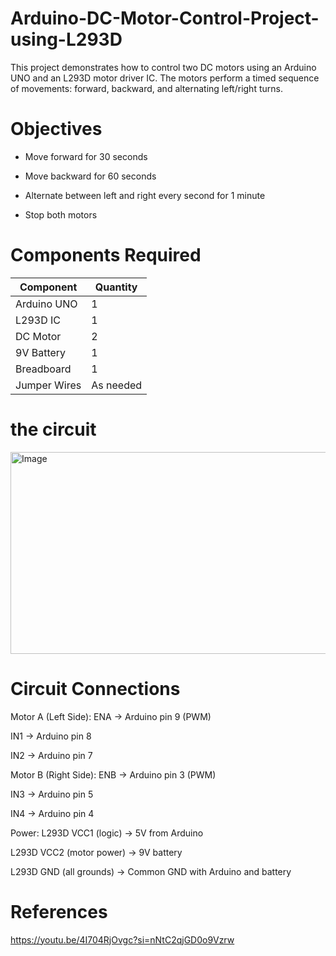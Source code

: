 # Arduino-DC-Motor-Control-Project-using-L293D

This project demonstrates how to control two DC motors using an Arduino UNO and an L293D motor driver IC. The motors perform a timed sequence of movements: forward, backward, and alternating left/right turns. 


# Objectives

- Move forward for 30 seconds

- Move backward for 60 seconds

- Alternate between left and right every second for 1 minute

- Stop both motors


# Components Required

| Component    | Quantity  |
| ------------ | --------- |
| Arduino UNO  | 1         |
| L293D IC     | 1         |
| DC Motor     | 2         |
| 9V Battery   | 1         |
| Breadboard   | 1         |
| Jumper Wires | As needed |


# the circuit

<img width="751" height="323" alt="Image" src="https://github.com/user-attachments/assets/df62763f-44ce-4715-8dac-0100afeb2aa4" />


# Circuit Connections

Motor A (Left Side):
ENA → Arduino pin 9 (PWM)

IN1 → Arduino pin 8

IN2 → Arduino pin 7

Motor B (Right Side):
ENB → Arduino pin 3 (PWM)

IN3 → Arduino pin 5

IN4 → Arduino pin 4

Power:
L293D VCC1 (logic) → 5V from Arduino

L293D VCC2 (motor power) → 9V battery

L293D GND (all grounds) → Common GND with Arduino and battery

# References

https://youtu.be/4I704RjOvgc?si=nNtC2qjGD0o9Vzrw


